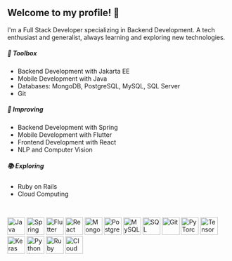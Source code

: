 ## Welcome to my profile! 👋  
I'm a Full Stack Developer specializing in Backend Development. A tech enthusiast and generalist, always learning and exploring new technologies.

##### 🧰 Toolbox
- Backend Development with Jakarta EE  
- Mobile Development with Java  
- Databases: MongoDB, PostgreSQL, MySQL, SQL Server  
- Git

##### 🚀 Improving
- Backend Development with Spring  
- Mobile Development with Flutter  
- Frontend Development with React  
- NLP and Computer Vision

##### 📚 Exploring
- Ruby on Rails  
- Cloud Computing

<br>

<p align="left">
  <!-- Backend and Mobile -->
  <img src="https://cdn.jsdelivr.net/gh/devicons/devicon/icons/java/java-original.svg" width="40" height="40" title="Java"/>
  <img src="https://cdn.jsdelivr.net/gh/devicons/devicon/icons/spring/spring-original.svg" width="40" height="40" title="Spring"/>
  <img src="https://cdn.jsdelivr.net/gh/devicons/devicon/icons/flutter/flutter-original.svg" width="40" height="40" title="Flutter"/>

  <!-- Frontend -->
  <img src="https://cdn.jsdelivr.net/gh/devicons/devicon/icons/react/react-original.svg" width="40" height="40" title="React"/>

  <!-- Databases -->
  <img src="https://cdn.jsdelivr.net/gh/devicons/devicon/icons/mongodb/mongodb-original.svg" width="40" height="40" title="MongoDB"/>
  <img src="https://cdn.jsdelivr.net/gh/devicons/devicon/icons/postgresql/postgresql-original.svg" width="40" height="40" title="PostgreSQL"/>
  <img src="https://cdn.jsdelivr.net/gh/devicons/devicon/icons/mysql/mysql-original.svg" width="40" height="40" title="MySQL"/>
  <img src="https://cdn.jsdelivr.net/gh/devicons/devicon/icons/microsoftsqlserver/microsoftsqlserver-plain.svg" width="40" height="40" title="SQL Server"/>

  <!-- Version Control -->
  <img src="https://cdn.jsdelivr.net/gh/devicons/devicon/icons/git/git-original.svg" width="40" height="40" title="Git"/>

  <!-- Machine Learning / AI -->
  <img src="https://cdn.jsdelivr.net/gh/devicons/devicon/icons/pytorch/pytorch-original.svg" width="40" height="40" title="PyTorch"/>
  <img src="https://cdn.jsdelivr.net/gh/devicons/devicon/icons/tensorflow/tensorflow-original.svg" width="40" height="40" title="TensorFlow"/>
  <img src="https://cdn.jsdelivr.net/gh/devicons/devicon/icons/keras/keras-original.svg" width="40" height="40" title="Keras"/>

  <!-- NLP and Computer Vision (Python as proxy) -->
  <img src="https://cdn.jsdelivr.net/gh/devicons/devicon/icons/python/python-original.svg" width="40" height="40" title="Python (NLP & CV)"/>

  <!-- Ruby on Rails -->
  <img src="https://cdn.jsdelivr.net/gh/devicons/devicon/icons/rails/rails-original-wordmark.svg" width="40" height="40" title="Ruby on Rails"/>

  <!-- Cloud Computing (Cloud icon) -->
  <img src="https://cdn.jsdelivr.net/gh/devicons/devicon/icons/googlecloud/googlecloud-original.svg" width="40" height="40" title="Cloud Computing"/>
</p>
